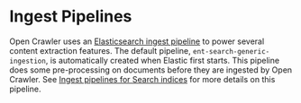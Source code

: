 # Ingest Pipelines

Open Crawler uses an [Elasticsearch ingest pipeline](https://www.elastic.co/guide/en/elasticsearch/reference/current/ingest.html) to power several content extraction features.
The default pipeline, `ent-search-generic-ingestion`, is automatically created when Elastic first starts.
This pipeline does some pre-processing on documents before they are ingested by Open Crawler.
See [Ingest pipelines for Search indices](https://www.elastic.co/guide/en/elasticsearch/reference/current/ingest-pipeline-search.html) for more details on this pipeline.
